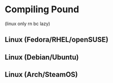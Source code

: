 # Compiling Pound

(linux only rn bc lazy)

## Linux (Fedora/RHEL/openSUSE)

## Linux (Debian/Ubuntu)

## Linux (Arch/SteamOS)